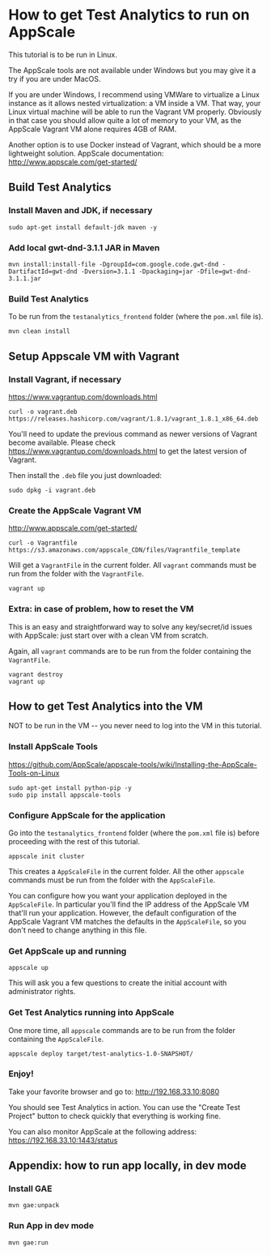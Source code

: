 # How to get Test Analytics to run on AppScale

This tutorial is to be run in Linux.

The AppScale tools are not available under Windows but you may give it a try if you are under MacOS.

If you are under Windows, I recommend using VMWare to virtualize a Linux instance as it allows nested virtualization:
a VM inside a VM. That way, your Linux virtual machine will be able to run the Vagrant VM properly.
Obviously in that case you should allow quite a lot of memory to your VM, as the AppScale Vagrant VM alone requires 4GB of RAM.

Another option is to use Docker instead of Vagrant, which should be a more lightweight solution.
AppScale documentation: http://www.appscale.com/get-started/

## Build Test Analytics

### Install Maven and JDK, if necessary

```
sudo apt-get install default-jdk maven -y
```

### Add local gwt-dnd-3.1.1 JAR in Maven

```
mvn install:install-file -DgroupId=com.google.code.gwt-dnd -DartifactId=gwt-dnd -Dversion=3.1.1 -Dpackaging=jar -Dfile=gwt-dnd-3.1.1.jar
```

### Build Test Analytics

To be run from the `testanalytics_frontend` folder (where the `pom.xml` file is).

```
mvn clean install
```

## Setup Appscale VM with Vagrant

### Install Vagrant, if necessary

https://www.vagrantup.com/downloads.html

```
curl -o vagrant.deb https://releases.hashicorp.com/vagrant/1.8.1/vagrant_1.8.1_x86_64.deb
```

You'll need to update the previous command as newer versions of Vagrant become available.
Please check https://www.vagrantup.com/downloads.html to get the latest version of Vagrant.

Then install the `.deb` file you just downloaded:

```
sudo dpkg -i vagrant.deb
```

### Create the AppScale Vagrant VM

http://www.appscale.com/get-started/

```
curl -o Vagrantfile https://s3.amazonaws.com/appscale_CDN/files/Vagrantfile_template
```

Will get a `VagrantFile` in the current folder. All `vagrant` commands must be run from the folder with the `VagrantFile`.

```
vagrant up
```

### Extra: in case of problem, how to reset the VM

This is an easy and straightforward way to solve any key/secret/id issues with AppScale: just start over with a clean VM from scratch.

Again, all `vagrant` commands are to be run from the folder containing the `VagrantFile`.

```
vagrant destroy
vagrant up
```

## How to get Test Analytics into the VM

NOT to be run in the VM -- you never need to log into the VM in this tutorial.

### Install AppScale Tools

https://github.com/AppScale/appscale-tools/wiki/Installing-the-AppScale-Tools-on-Linux

```
sudo apt-get install python-pip -y
sudo pip install appscale-tools
```

### Configure AppScale for the application

Go into the `testanalytics_frontend` folder (where the `pom.xml` file is) before proceeding with the rest of this tutorial.

```
appscale init cluster
```

This creates a `AppScaleFile` in the current folder.
All the other `appscale` commands must be run from the folder with the `AppScaleFile`.

You can configure how you want your application deployed in the `AppScaleFile`.
In particular you'll find the IP address of the AppScale VM that'll run your application.
However, the default configuration of the AppScale Vagrant VM matches the defaults in the `AppScaleFile`, so you don't need to change anything in this file.

### Get AppScale up and running

```
appscale up
```

This will ask you a few questions to create the initial account with administrator rights.

### Get Test Analytics running into AppScale

One more time, all `appscale` commands are to be run from the folder containing the `AppScaleFile`.

```
appscale deploy target/test-analytics-1.0-SNAPSHOT/
```

### Enjoy!

Take your favorite browser and go to: http://192.168.33.10:8080

You should see Test Analytics in action.
You can use the "Create Test Project" button to check quickly that everything is working fine.

You can also monitor AppScale at the following address: https://192.168.33.10:1443/status

## Appendix: how to run app locally, in dev mode

### Install GAE

```
mvn gae:unpack
```

### Run App in dev mode

```
mvn gae:run
```
